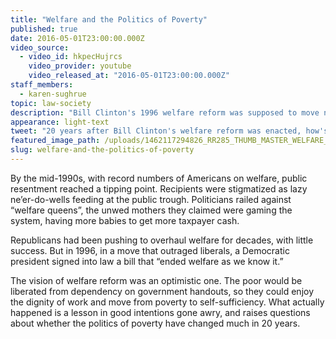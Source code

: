 ```yaml
---
title: "Welfare and the Politics of Poverty"
published: true
date: 2016-05-01T23:00:00.000Z
video_source:
  - video_id: hkpecHujrcs
    video_provider: youtube
    video_released_at: "2016-05-01T23:00:00.000Z"
staff_members:
  - karen-sughrue
topic: law-society
description: "Bill Clinton's 1996 welfare reform was supposed to move needy families off government handouts and onto a path out of poverty. Twenty years later, how has it turned out?"
appearance: light-text
tweet: "20 years after Bill Clinton's welfare reform was enacted, how's it working out for poor families?"
featured_image_path: /uploads/1462117294826_RR285_THUMB_MASTER_WELFARE_REUTERS_RTRKPG_CROPPED_2.jpg
slug: welfare-and-the-politics-of-poverty
---
```


By the mid-1990s, with record numbers of Americans on welfare, public resentment reached a tipping point. Recipients were stigmatized as lazy ne’er-do-wells feeding at the public trough. Politicians railed against “welfare queens”, the unwed mothers they claimed were gaming the system, having more babies to get more taxpayer cash.

Republicans had been pushing to overhaul welfare for decades, with little success. But in 1996, in a move that outraged liberals, a Democratic president signed into law a bill that “ended welfare as we know it.”

The vision of welfare reform was an optimistic one. The poor would be liberated from dependency on government handouts, so they could enjoy the dignity of work and move from poverty to self-sufficiency. What actually happened is a lesson in good intentions gone awry, and raises questions about whether the politics of poverty have changed much in 20 years.

